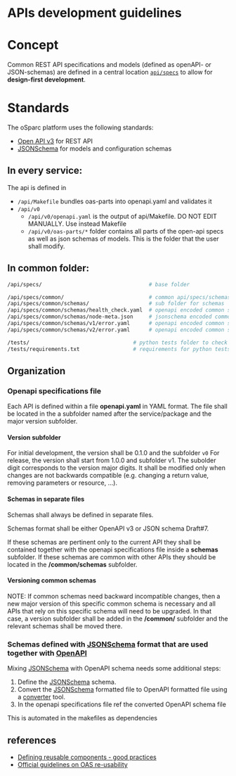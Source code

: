 # APIs development guidelines

# Concept

Common REST API specifications and models (defined as openAPI- or JSON-schemas) are defined in a central location [``api/specs``](/api/specs) to allow for **design-first development**.

# Standards

The oSparc platform uses the following standards:
- [Open API v3](https://github.com/OAI/OpenAPI-Specification/blob/master/versions/3.0.2.md) for REST API
- [JSONSchema] for models and configuration schemas

## In every service:

  The api is defined in

  - ``/api/Makefile`` bundles oas-parts into openapi.yaml and validates it
  - ``/api/v0``
    - ``/api/v0/openapi.yaml`` is the output of api/Makefile. DO NOT EDIT MANUALLY. Use instead Makefile
    - ``/api/v0/oas-parts/*`` folder contains all parts of the open-api specs as well as json schemas of models. This is the folder that the user shall modify.


## In common folder:

```bash
/api/specs/                                  # base folder

/api/specs/common/                           # common api/specs/schemas base folder
/api/specs/common/schemas/                   # sub folder for schemas
/api/specs/common/schemas/health_check.yaml  # openapi encoded common schema
/api/specs/common/schemas/node-meta.json     # jsonschema encoded common schema
/api/specs/common/schemas/v1/error.yaml      # openapi encoded common schema for version 1
/api/specs/common/schemas/v2/error.yaml      # openapi encoded common schema for version 2

/tests/                                 # python tests folder to check schemas validity
/tests/requirements.txt                 # requirements for python tests
```

## Organization

### Openapi specifications file

Each API is defined within a file __openapi.yaml__ in YAML format. The file shall be located in the a subfolder named after the service/package and the major version subfolder.

#### Version subfolder

For initial development, the version shall be 0.1.0 and the subfolder ``v0``
For release, the version shall start from 1.0.0 and subfolder v1.
The subolder digit corresponds to the version major digits. It shall be modified only when changes are not backwards compatible (e.g. changing a return value, removing parameters or resource, ...).

#### Schemas in separate files

Schemas shall always be defined in separate files.

Schemas format shall be either OpenAPI v3 or JSON schema Draft#7.

If these schemas are pertinent only to the current API they shall be contained together with the openapi specifications file inside a __schemas__ subfolder.
If these schemas are common with other APIs they should be located in the __/common/schemas__ subfolder.

#### Versioning common schemas

NOTE: If common schemas need backward incompatible changes, then a new major version of this specific common schema is necessary and all APIs that rely on this specific schema will need to be upgraded.
In that case, a version subfolder shall be added in the __/common/__ subfolder and the relevant schemas shall be moved there.

### Schemas defined with [JSONSchema] format that are used together with [OpenAPI]

Mixing [JSONSchema] with OpenAPI schema needs some additional steps:

1. Define the [JSONSchema] schema.
2. Convert the [JSONSchema] formatted file to OpenAPI formatted file using a [converter](/scripts/json-schema-to-openapi-schema) tool.
3. In the openapi specifications file ref the converted OpenAPI schema file

This is automated in the makefiles as dependencies


## references

- [Defining reusable components - good practices](https://dev.to/mikeralphson/defining-reusable-components-with-the-openapi-specification-4077)
- [Official guidelines on OAS re-usability](https://github.com/OAI/OpenAPI-Specification/blob/master/guidelines/v2.0/REUSE.md)



<!--Add links below this line-->
[JSONSchema]:https://json-schema.org/
[OpenAPI]:https://github.com/OAI/OpenAPI-Specification/blob/master/versions/3.0.2.md
